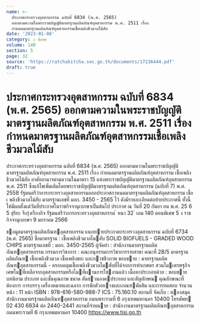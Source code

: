 ```yaml
---
name: >-
  ประกาศกระทรวงอุตสาหกรรม ฉบับที่ 6834 (พ.ศ. 2565)
  ออกตามความในพระราชบัญญัติมาตรฐานผลิตภัณฑ์อุตสาหกรรม พ.ศ. 2511 เรื่อง
  กำหนดมาตรฐานผลิตภัณฑ์อุตสาหกรรมเชื้อเพลิงชีวมวลไม้สับ
date: '2023-01-08'
category: ง พิเศษ
volume: 140
section: 5
page: 32
source: 'https://ratchakitcha.soc.go.th/documents/17236444.pdf'
draft: true
---
```


# ประกาศกระทรวงอุตสาหกรรม ฉบับที่ 6834 (พ.ศ. 2565) ออกตามความในพระราชบัญญัติมาตรฐานผลิตภัณฑ์อุตสาหกรรม พ.ศ. 2511 เรื่อง กำหนดมาตรฐานผลิตภัณฑ์อุตสาหกรรมเชื้อเพลิงชีวมวลไม้สับ

ประกาศกระทรวงอุตสาหกรรม ฉบับที่ 6834 (พ.ศ. 2565) ออกตามความในพระราชบัญญัติมาตรฐานผลิตภัณฑ์อุตสาหกรรม พ.ศ. 2511 เรื่อง กำหนดมาตรฐานผลิตภัณฑ์อุตสาหกรรม เชื้อเพลิงชีวมวลไม้สับ อาศัยอานาจตามความในมาตรา 15 แห่งพระราชบัญญัติมาตรฐานผลิตภัณฑ์อุตสาหกรรม พ.ศ. 2511 ซึ่งแก้ไขเพิ่มเติมโดยพระราชบัญญัติมาตรฐานผลิตภัณฑ์อุตสาหกรรม (ฉบับที่ 7) พ.ศ. 2558 รัฐมนตรีว่าการกระทรวงอุตสาหกรรมออกประกาศกาหนดมาตรฐานผลิตภัณฑ์อุตสาหกรรม เชื้อเ พลิงชีวมวลไม้สับ มาตรฐานเลขที่ มอก. 3450 - 2565 ไว้ ดังมีรายละเอียดต่อท้ายประกาศนี้ ทั้งนี้ ให้มีผลตั้งแต่วันที่ประกาศในราชกิจจานุเบกษาเป็นต้นไป ประกาศ ณ วันที่ 20 กันยา ยน พ.ศ. 25 6 5 สุริยะ จึงรุ่งเรืองกิจ รัฐมนตรีว่าการกระทรวงอุตสาหกรรม ้ หนา 32 ่ เลม 140 ตอนพิเศษ 5 ง ราชกิจจานุเบกษา 9 มกราคม 2566

ขอมูลมาตรฐานผลิตภัณฑอุตสาหกรรม แนบทายประกาศกระทรวงอุตสาหกรรม ฉบับที่ 6734 (พ.ศ. 2565) ชื่อมาตรฐาน : เชื้อเพลิงชีวมวลไมสับ SOLID BIOFUELS - GRADED WOOD CHIPS มาตรฐานเลขที่ : มอก. 3450-2565 ผู้จัดทํา : สํานักงานมาตรฐานผลิตภัณฑอุตสาหกรรม กรรมการวิชาการ : คณะอนุกรรมการวิชาการรายสาขา คณะที่ 28/5 มาตรฐานผลิตภัณฑ เชื้อเพลิงชีวมวล เชื้อเพลิงขยะ และกาซชีวภาพ ขอบขาย : มาตรฐานผลิตภัณฑอุตสาหกรรมนี้ - ครอบคลุมเชื้อเพลิงชีวมวลไมสับที่ได้จากการทําเกษตร สวนไมเศรษฐกิจ เศษไมที่เหลือจากอุตสาหกรรมหรือไมที่ผานการใชงานแล้ว เนื้อหาประกอบด้วย : ขอบขาย บทนิยาม ประเภท และชั้นคุณภาพ ขนาด สัดสวนองคประกอบ และสัญลักษณ คุณลักษณะที่ต้องการ การบรรจุ เครื่องหมายและฉลาก การชักตัวอยางและเกณฑตัดสิน และการทดสอบ จํานวนหน้า : 11 หน้า ISBN : 978-616-580-988-7 ICS : 75.160.10 สถานที่ จัดเก็บ : หองสมุดสํานักงานมาตรฐานผลิตภัณฑอุตสาหกรรม ถนนพระรามที่ 6 กรุงเทพมหานคร 10400 โทรศัพท 02 430 6834 ต่อ 2440-2441 สถานที่จําหนาย : สํานักงานมาตรฐานผลิตภัณฑอุตสาหกรรม ถนนพระรามที่ 6 กรุงเทพมหานคร 10400 https://www.tisi.go.th
